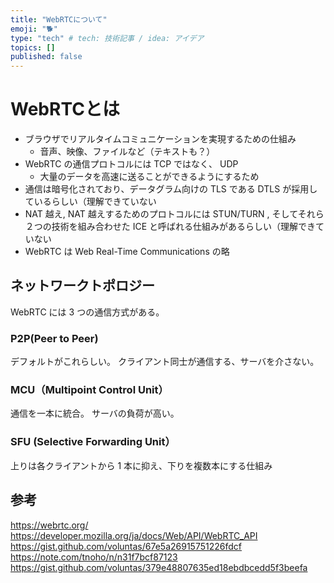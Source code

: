 ```yaml
---
title: "WebRTCについて"
emoji: "🐕"
type: "tech" # tech: 技術記事 / idea: アイデア
topics: []
published: false
---
```


# WebRTCとは
- ブラウザでリアルタイムコミュニケーションを実現するための仕組み
  - 音声、映像、ファイルなど（テキストも？）
- WebRTC の通信プロトコルには TCP ではなく、 UDP
  - 大量のデータを高速に送ることができるようにするため
- 通信は暗号化されており、データグラム向けの TLS である DTLS が採用しているらしい（理解できていない
- NAT 越え,  NAT 越えするためのプロトコルには STUN/TURN , そしてそれら２つの技術を組み合わせた ICE と呼ばれる仕組みがあるらしい（理解できていない
- WebRTC は Web Real-Time Communications の略


## ネットワークトポロジー
WebRTC には 3 つの通信方式がある。

### P2P(Peer to Peer)
デフォルトがこれらしい。
クライアント同士が通信する、サーバを介さない。

### MCU（Multipoint Control Unit）
通信を一本に統合。
サーバの負荷が高い。


### SFU (Selective Forwarding Unit）
上りは各クライアントから 1 本に抑え、下りを複数本にする仕組み

## 参考
https://webrtc.org/
https://developer.mozilla.org/ja/docs/Web/API/WebRTC_API
https://gist.github.com/voluntas/67e5a26915751226fdcf
https://note.com/tnoho/n/n31f7bcf87123
https://gist.github.com/voluntas/379e48807635ed18ebdbcedd5f3beefa
